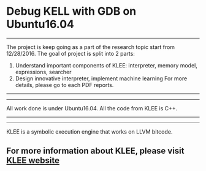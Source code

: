 # Debug KELL with GDB on Ubuntu16.04

-------------------------------------------------------------------------------

The project is keep going as a part of the research topic start from 12/28/2016.
The goal of project is split into 2 parts: 
 1. Understand important components of KLEE: interpreter, memory model, 
    expressions, searcher
 2. Design innovative interpreter, implement machine learning
For more details, please go to each PDF reports.

-------------------------------------------------------------------------------

-------------------------------------------------------------------------------

All work done is under Ubuntu16.04. 
All the code from KLEE is C++.

-------------------------------------------------------------------------------

-------------------------------------------------------------------------------

KLEE is a symbolic execution engine that works on LLVM bitcode.

For more information about KLEE, please visit [KLEE website](https://klee.github.io/)
-------------------------------------------------------------------------------



